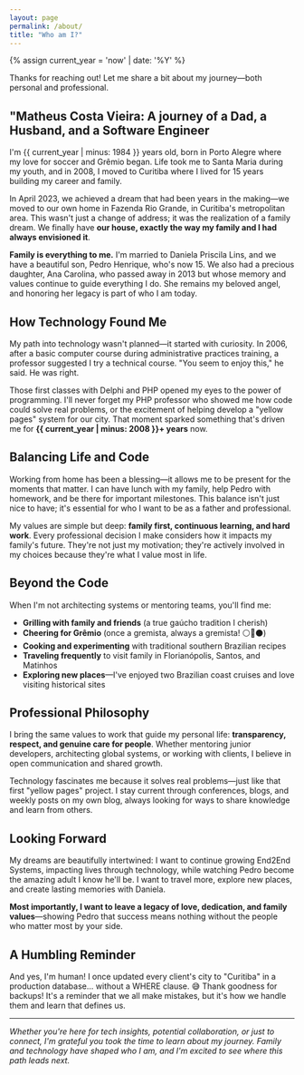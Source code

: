 ```yaml
---
layout: page
permalink: /about/
title: "Who am I?"
---
```


{% assign current_year = 'now' | date: '%Y' %}

Thanks for reaching out! Let me share a bit about my journey—both personal and professional.

## "Matheus Costa Vieira: A journey of a Dad, a Husband, and a Software Engineer

I'm {{ current_year | minus: 1984 }} years old, born in Porto Alegre where my love for soccer and Grêmio began. Life took me to Santa Maria during my youth, and in 2008, I moved to Curitiba where I lived for 15 years building my career and family.

In April 2023, we achieved a dream that had been years in the making—we moved to our own home in Fazenda Rio Grande, in Curitiba's metropolitan area. This wasn't just a change of address; it was the realization of a family dream. We finally have **our house, exactly the way my family and I had always envisioned it**.

**Family is everything to me.** I'm married to Daniela Priscila Lins, and we have a beautiful son, Pedro Henrique, who's now 15. We also had a precious daughter, Ana Carolina, who passed away in 2013 but whose memory and values continue to guide everything I do. She remains my beloved angel, and honoring her legacy is part of who I am today.

## How Technology Found Me

My path into technology wasn't planned—it started with curiosity. In 2006, after a basic computer course during administrative practices training, a professor suggested I try a technical course. "You seem to enjoy this," he said. He was right.

Those first classes with Delphi and PHP opened my eyes to the power of programming. I'll never forget my PHP professor who showed me how code could solve real problems, or the excitement of helping develop a "yellow pages" system for our city. That moment sparked something that's driven me for **{{ current_year | minus: 2008 }}+ years** now.

## Balancing Life and Code

Working from home has been a blessing—it allows me to be present for the moments that matter. I can have lunch with my family, help Pedro with homework, and be there for important milestones. This balance isn't just nice to have; it's essential for who I want to be as a father and professional.

My values are simple but deep: **family first, continuous learning, and hard work**. Every professional decision I make considers how it impacts my family's future. They're not just my motivation; they're actively involved in my choices because they're what I value most in life.

## Beyond the Code

When I'm not architecting systems or mentoring teams, you'll find me:

- **Grilling with family and friends** (a true gaúcho tradition I cherish)
- **Cheering for Grêmio** (once a gremista, always a gremista! ⚪🔵⚫)
- **Cooking and experimenting** with traditional southern Brazilian recipes
- **Traveling frequently** to visit family in Florianópolis, Santos, and Matinhos
- **Exploring new places**—I've enjoyed two Brazilian coast cruises and love visiting historical sites

## Professional Philosophy

I bring the same values to work that guide my personal life: **transparency, respect, and genuine care for people**. Whether mentoring junior developers, architecting global systems, or working with clients, I believe in open communication and shared growth.

Technology fascinates me because it solves real problems—just like that first "yellow pages" project. I stay current through conferences, blogs, and weekly posts on my own blog, always looking for ways to share knowledge and learn from others.

## Looking Forward

My dreams are beautifully intertwined: I want to continue growing End2End Systems, impacting lives through technology, while watching Pedro become the amazing adult I know he'll be. I want to travel more, explore new places, and create lasting memories with Daniela.

**Most importantly, I want to leave a legacy of love, dedication, and family values**—showing Pedro that success means nothing without the people who matter most by your side.

## A Humbling Reminder

And yes, I'm human! I once updated every client's city to "Curitiba" in a production database... without a WHERE clause. 😅 Thank goodness for backups! It's a reminder that we all make mistakes, but it's how we handle them and learn that defines us.

---

*Whether you're here for tech insights, potential collaboration, or just to connect, I'm grateful you took the time to learn about my journey. Family and technology have shaped who I am, and I'm excited to see where this path leads next.*
